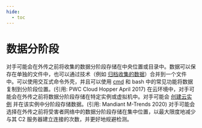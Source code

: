 ```yaml
---
hide:
  - toc
---
```


# 数据分阶段

对手可能会在外传之前将收集的数据分阶段存储在中央位置或目录中。数据可以保存在单独的文件中，也可以通过技术（例如 [归档收集的数据](https://attack.mitre.org/techniques/T1560)）合并到一个文件中。可以使用交互式命令外壳，并且可以使用 [cmd](https://attack.mitre.org/software/S0106) 和 bash 中的常见功能将数据复制到分阶段位置。(引用: PWC Cloud Hopper April 2017)  在云环境中，对手可能会在外传之前将数据分阶段存储在特定实例或虚拟机中。对手可能会 [创建云实例](https://attack.mitre.org/techniques/T1578/002) 并在该实例中分阶段存储数据。(引用: Mandiant M-Trends 2020)  对手可能会选择在外传之前将受害者网络中的数据分阶段存储在集中位置，以最大限度地减少与其 C2 服务器建立连接的次数，并更好地规避检测。

